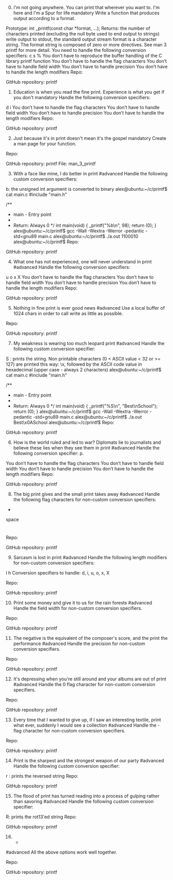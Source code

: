 0. I'm not going anywhere. You can print that wherever you want to. I'm here and I'm a Spur for life
mandatory
Write a function that produces output according to a format.

Prototype: int _printf(const char *format, ...);
Returns: the number of characters printed (excluding the null byte used to end output to strings)
write output to stdout, the standard output stream
format is a character string. The format string is composed of zero or more directives. See man 3 printf for more detail. You need to handle the following conversion specifiers:
c
s
%
You don’t have to reproduce the buffer handling of the C library printf function
You don’t have to handle the flag characters
You don’t have to handle field width
You don’t have to handle precision
You don’t have to handle the length modifiers
Repo:

GitHub repository: printf
   
1. Education is when you read the fine print. Experience is what you get if you don't
mandatory
Handle the following conversion specifiers:

d
i
You don’t have to handle the flag characters
You don’t have to handle field width
You don’t have to handle precision
You don’t have to handle the length modifiers
Repo:

GitHub repository: printf
   
2. Just because it's in print doesn't mean it's the gospel
mandatory
Create a man page for your function.

Repo:

GitHub repository: printf
File: man_3_printf
 
3. With a face like mine, I do better in print
#advanced
Handle the following custom conversion specifiers:

b: the unsigned int argument is converted to binary
alex@ubuntu:~/c/printf$ cat main.c
#include "main.h"

/**
 * main - Entry point
 *
 * Return: Always 0
 */
int main(void)
{
    _printf("%b\n", 98);
    return (0);
}
alex@ubuntu:~/c/printf$ gcc -Wall -Wextra -Werror -pedantic -std=gnu89 main.c
alex@ubuntu:~/c/printf$ ./a.out
1100010
alex@ubuntu:~/c/printf$
Repo:

GitHub repository: printf
  
4. What one has not experienced, one will never understand in print
#advanced
Handle the following conversion specifiers:

u
o
x
X
You don’t have to handle the flag characters
You don’t have to handle field width
You don’t have to handle precision
You don’t have to handle the length modifiers
Repo:

GitHub repository: printf
   
5. Nothing in fine print is ever good news
#advanced
Use a local buffer of 1024 chars in order to call write as little as possible.

Repo:

GitHub repository: printf
   
7. My weakness is wearing too much leopard print
#advanced
Handle the following custom conversion specifier:

S : prints the string.
Non printable characters (0 < ASCII value < 32 or >= 127) are printed this way: \x, followed by the ASCII code value in hexadecimal (upper case - always 2 characters)
alex@ubuntu:~/c/printf$ cat main.c
#include "main.h"

/**
 * main - Entry point
 *
 * Return: Always 0
 */
int main(void)
{
    _printf("%S\n", "Best\nSchool");
    return (0);
}
alex@ubuntu:~/c/printf$ gcc -Wall -Wextra -Werror -pedantic -std=gnu89 main.c
alex@ubuntu:~/c/printf$ ./a.out
Best\x0ASchool
alex@ubuntu:~/c/printf$
Repo:

GitHub repository: printf
  
6. How is the world ruled and led to war? Diplomats lie to journalists and believe these lies when they see them in print
#advanced
Handle the following conversion specifier: p.

You don’t have to handle the flag characters
You don’t have to handle field width
You don’t have to handle precision
You don’t have to handle the length modifiers
Repo:

GitHub repository: printf
   
8. The big print gives and the small print takes away
#advanced
Handle the following flag characters for non-custom conversion specifiers:

+
space
#
Repo:

GitHub repository: printf
   
9. Sarcasm is lost in print
#advanced
Handle the following length modifiers for non-custom conversion specifiers:

l
h
Conversion specifiers to handle: d, i, u, o, x, X

Repo:

GitHub repository: printf
   
10. Print some money and give it to us for the rain forests
#advanced
Handle the field width for non-custom conversion specifiers.

Repo:

GitHub repository: printf
   
11. The negative is the equivalent of the composer's score, and the print the performance
#advanced
Handle the precision for non-custom conversion specifiers.

Repo:

GitHub repository: printf
   
12. It's depressing when you're still around and your albums are out of print
#advanced
Handle the 0 flag character for non-custom conversion specifiers.

Repo:

GitHub repository: printf
   
13. Every time that I wanted to give up, if I saw an interesting textile, print what ever, suddenly I would see a collection
#advanced
Handle the - flag character for non-custom conversion specifiers.

Repo:

GitHub repository: printf
   
14. Print is the sharpest and the strongest weapon of our party
#advanced
Handle the following custom conversion specifier:

r : prints the reversed string
Repo:

GitHub repository: printf
   
15. The flood of print has turned reading into a process of gulping rather than savoring
#advanced
Handle the following custom conversion specifier:

R: prints the rot13'ed string
Repo:

GitHub repository: printf
   
16. *
#advanced
All the above options work well together.

Repo:

GitHub repository: printf
